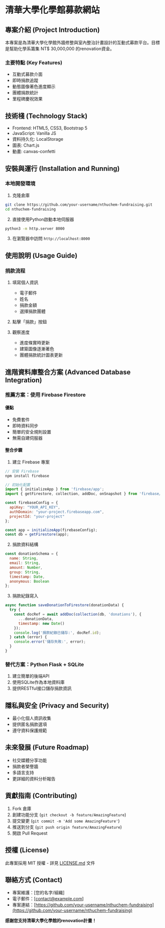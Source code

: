 # 清華大學化學館募款網站

## 專案介紹 (Project Introduction)

本專案是為清華大學化學館外牆修整與室內整治計畫設計的互動式募款平台。目標是幫助化學系籌集 NT$ 30,000,000 的renovation資金。

### 主要特點 (Key Features)

- 互動式募款介面
- 即時捐款追蹤
- 動態圖像著色進度顯示
- 團體捐款統計
- 里程碑慶祝效果

## 技術棧 (Technology Stack)

- Frontend: HTML5, CSS3, Bootstrap 5
- JavaScript: Vanilla JS
- 資料持久化: LocalStorage
- 圖表: Chart.js
- 動畫: canvas-confetti

## 安裝與運行 (Installation and Running)

### 本地開發環境

1. 克隆倉庫
```bash
git clone https://github.com/your-username/nthuchem-fundraising.git
cd nthuchem-fundraising
```

2. 直接使用Python啟動本地伺服器
```bash
python3 -m http.server 8000
```

3. 在瀏覽器中訪問 `http://localhost:8000`

## 使用說明 (Usage Guide)

### 捐款流程

1. 填寫個人資訊
   - 電子郵件
   - 姓名
   - 捐款金額
   - 選擇捐款團體

2. 點擊「捐款」按鈕

3. 觀察進度
   - 進度條實時更新
   - 建築圖像逐漸著色
   - 團體捐款統計圖表更新

## 進階資料庫整合方案 (Advanced Database Integration)

### 推薦方案：使用 Firebase Firestore

#### 優點
- 免費套件
- 即時資料同步
- 簡單的安全規則設置
- 無需自建伺服器

#### 整合步驟

1. 建立 Firebase 專案
```javascript
// 安裝 Firebase
npm install firebase

// 初始化配置
import { initializeApp } from 'firebase/app';
import { getFirestore, collection, addDoc, onSnapshot } from 'firebase/firestore';

const firebaseConfig = {
  apiKey: "YOUR_API_KEY",
  authDomain: "your-project.firebaseapp.com",
  projectId: "your-project"
};

const app = initializeApp(firebaseConfig);
const db = getFirestore(app);
```

2. 捐款資料結構
```javascript
const donationSchema = {
  name: String,
  email: String,
  amount: Number,
  group: String,
  timestamp: Date,
  anonymous: Boolean
};
```

3. 捐款紀錄寫入
```javascript
async function saveDonationToFirestore(donationData) {
  try {
    const docRef = await addDoc(collection(db, 'donations'), {
      ...donationData,
      timestamp: new Date()
    });
    console.log('捐款紀錄已儲存:', docRef.id);
  } catch (error) {
    console.error('儲存失敗:', error);
  }
}
```

### 替代方案：Python Flask + SQLite

1. 建立簡單的後端API
2. 使用SQLite作為本地資料庫
3. 提供RESTful接口儲存捐款資訊

## 隱私與安全 (Privacy and Security)

- 最小化個人資訊收集
- 提供匿名捐款選項
- 遵守資料保護規範

## 未來發展 (Future Roadmap)

- 社交媒體分享功能
- 捐款者榮譽牆
- 多語言支持
- 更詳細的資料分析報告

## 貢獻指南 (Contributing)

1. Fork 倉庫
2. 創建功能分支 (`git checkout -b feature/AmazingFeature`)
3. 提交變更 (`git commit -m 'Add some AmazingFeature'`)
4. 推送到分支 (`git push origin feature/AmazingFeature`)
5. 開啟 Pull Request

## 授權 (License)

此專案採用 MIT 授權 - 詳見 [LICENSE.md](LICENSE.md) 文件

## 聯絡方式 (Contact)

- 專案維護：[您的名字/組織]
- 電子郵件：[contact@example.com]
- 專案連結：[https://github.com/your-username/nthuchem-fundraising](https://github.com/your-username/nthuchem-fundraising)

**感謝您支持清華大學化學館的renovation計畫！**
